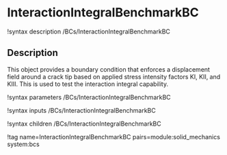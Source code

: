 # InteractionIntegralBenchmarkBC

!syntax description /BCs/InteractionIntegralBenchmarkBC

## Description

This object provides a boundary condition that enforces a displacement field around a crack tip based on applied stress intensity factors KI, KII, and KIII. This is used to test the interaction integral capability.

!syntax parameters /BCs/InteractionIntegralBenchmarkBC

!syntax inputs /BCs/InteractionIntegralBenchmarkBC

!syntax children /BCs/InteractionIntegralBenchmarkBC

!tag name=InteractionIntegralBenchmarkBC pairs=module:solid_mechanics system:bcs
